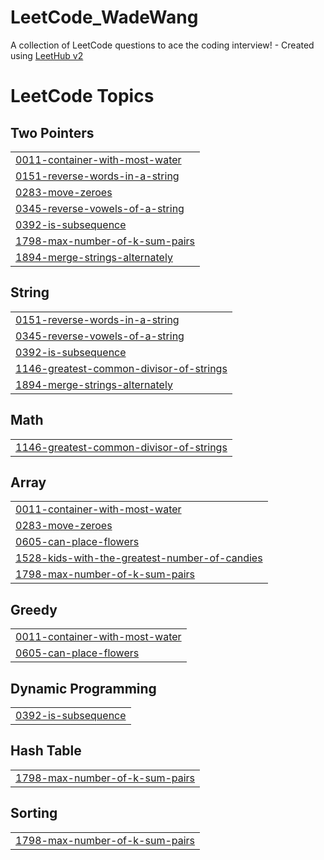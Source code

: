 # LeetCode_WadeWang
A collection of LeetCode questions to ace the coding interview! - Created using [LeetHub v2](https://github.com/arunbhardwaj/LeetHub-2.0)

<!---LeetCode Topics Start-->
# LeetCode Topics
## Two Pointers
|  |
| ------- |
| [0011-container-with-most-water](https://github.com/WadeWang08/LeetCode_WadeWang/tree/master/0011-container-with-most-water) |
| [0151-reverse-words-in-a-string](https://github.com/WadeWang08/LeetCode_WadeWang/tree/master/0151-reverse-words-in-a-string) |
| [0283-move-zeroes](https://github.com/WadeWang08/LeetCode_WadeWang/tree/master/0283-move-zeroes) |
| [0345-reverse-vowels-of-a-string](https://github.com/WadeWang08/LeetCode_WadeWang/tree/master/0345-reverse-vowels-of-a-string) |
| [0392-is-subsequence](https://github.com/WadeWang08/LeetCode_WadeWang/tree/master/0392-is-subsequence) |
| [1798-max-number-of-k-sum-pairs](https://github.com/WadeWang08/LeetCode_WadeWang/tree/master/1798-max-number-of-k-sum-pairs) |
| [1894-merge-strings-alternately](https://github.com/WadeWang08/LeetCode_WadeWang/tree/master/1894-merge-strings-alternately) |
## String
|  |
| ------- |
| [0151-reverse-words-in-a-string](https://github.com/WadeWang08/LeetCode_WadeWang/tree/master/0151-reverse-words-in-a-string) |
| [0345-reverse-vowels-of-a-string](https://github.com/WadeWang08/LeetCode_WadeWang/tree/master/0345-reverse-vowels-of-a-string) |
| [0392-is-subsequence](https://github.com/WadeWang08/LeetCode_WadeWang/tree/master/0392-is-subsequence) |
| [1146-greatest-common-divisor-of-strings](https://github.com/WadeWang08/LeetCode_WadeWang/tree/master/1146-greatest-common-divisor-of-strings) |
| [1894-merge-strings-alternately](https://github.com/WadeWang08/LeetCode_WadeWang/tree/master/1894-merge-strings-alternately) |
## Math
|  |
| ------- |
| [1146-greatest-common-divisor-of-strings](https://github.com/WadeWang08/LeetCode_WadeWang/tree/master/1146-greatest-common-divisor-of-strings) |
## Array
|  |
| ------- |
| [0011-container-with-most-water](https://github.com/WadeWang08/LeetCode_WadeWang/tree/master/0011-container-with-most-water) |
| [0283-move-zeroes](https://github.com/WadeWang08/LeetCode_WadeWang/tree/master/0283-move-zeroes) |
| [0605-can-place-flowers](https://github.com/WadeWang08/LeetCode_WadeWang/tree/master/0605-can-place-flowers) |
| [1528-kids-with-the-greatest-number-of-candies](https://github.com/WadeWang08/LeetCode_WadeWang/tree/master/1528-kids-with-the-greatest-number-of-candies) |
| [1798-max-number-of-k-sum-pairs](https://github.com/WadeWang08/LeetCode_WadeWang/tree/master/1798-max-number-of-k-sum-pairs) |
## Greedy
|  |
| ------- |
| [0011-container-with-most-water](https://github.com/WadeWang08/LeetCode_WadeWang/tree/master/0011-container-with-most-water) |
| [0605-can-place-flowers](https://github.com/WadeWang08/LeetCode_WadeWang/tree/master/0605-can-place-flowers) |
## Dynamic Programming
|  |
| ------- |
| [0392-is-subsequence](https://github.com/WadeWang08/LeetCode_WadeWang/tree/master/0392-is-subsequence) |
## Hash Table
|  |
| ------- |
| [1798-max-number-of-k-sum-pairs](https://github.com/WadeWang08/LeetCode_WadeWang/tree/master/1798-max-number-of-k-sum-pairs) |
## Sorting
|  |
| ------- |
| [1798-max-number-of-k-sum-pairs](https://github.com/WadeWang08/LeetCode_WadeWang/tree/master/1798-max-number-of-k-sum-pairs) |
<!---LeetCode Topics End-->